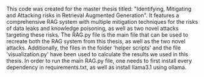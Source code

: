 This code was created for the master thesis titled: "Identifying, Mitigating and Attacking risks in Retrieval Augmented Generation". It features a comprehensive RAG system with multiple mitigation techniques for the risks of data leaks and knowledge poisoning, as well as two novel attacks targeting these risks. The RAG.py file is the main file that can be used to recreate both the RAG system from this thesis, as well as the two novel attacks. Additionally, the files in the folder 'helper scripts' and the file 'visualization.py' have been used to calculate the results we used in this thesis. In order to run the main RAG.py file, one needs to first install every dependency in requirements.txt, as well as install llama3.1 using ollama. 
